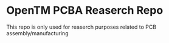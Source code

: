 # OpenTM PCBA Reaserch Repo

This repo is only used for reaserch purposes related to PCB assembly/manufacturing
